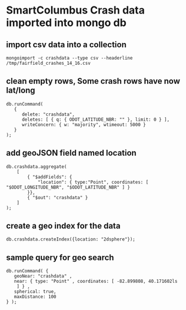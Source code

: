 # SmartColumbus Crash data imported into mongo db


## import csv data into a collection
    mongoimport -c crashdata --type csv --headerline /tmp/fairfield_crashes_14_16.csv

## clean empty rows, Some crash rows have now lat/long
    db.runCommand(
       {
          delete: "crashdata",
          deletes: [ { q: { ODOT_LATITUDE_NBR: "" }, limit: 0 } ],
          writeConcern: { w: "majority", wtimeout: 5000 }
       }
    );

## add geoJSON field named location
    db.crashdata.aggregate(
        [
            { "$addFields": { 
                "location": { type:"Point", coordinates: [ "$ODOT_LONGITUDE_NBR", "$ODOT_LATITUDE_NBR" ] } 
            }},
            { "$out": "crashdata" }
        ]
    );

## create a geo index for the data
    db.crashdata.createIndex({location: "2dsphere"});


## sample query for geo search
    db.runCommand( {
       geoNear: "crashdata" ,
       near: { type: "Point" , coordinates: [ -82.899808, 40.171602ls
        ] } ,
       spherical: true,
       maxDistance: 100
    } );